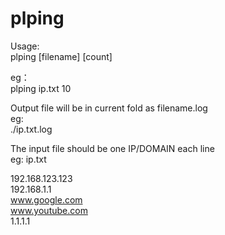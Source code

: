 # plping
Usage:  
plping [filename] [count]  
  
eg：  
plping ip.txt 10  
  
Output file will be in current fold as filename.log  
eg:  
./ip.txt.log  
  
The input file should be one IP/DOMAIN each line  
eg: ip.txt  

192.168.123.123  
192.168.1.1  
www.google.com  
www.youtube.com  
1.1.1.1  
